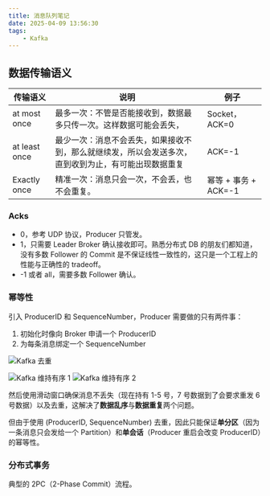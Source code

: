 ```yaml
---
title: 消息队列笔记
date: 2025-04-09 13:56:30
tags: 
    - Kafka
---
```


## 数据传输语义
| 传输语义      | 说明                                                                                                 | 例子                 |
| ------------- | ---------------------------------------------------------------------------------------------------- | -------------------- |
| at most once  | 最多一次：不管是否能接收到，数据最多只传一次。这样数据可能会丢失，                                   | Socket，ACK=0        |
| at least once | 最少一次：消息不会丢失，如果接收不到，那么就继续发，所以会发送多次，直到收到为止，有可能出现数据重复 | ACK=-1               |
| Exactly once  | 精准一次：消息只会一次，不会丢，也不会重复。                                                         | 幂等 + 事务 + ACK=-1 |

### Acks
- 0，参考 UDP 协议，Producer 只管发。
- 1，只需要 Leader Broker 确认接收即可。熟悉分布式 DB 的朋友们都知道，没有多数 Follower 的 Commit 是不保证线性一致性的，这只是一个工程上的性能与正确性的 tradeoff。
- -1 或者 all，需要多数 Follower 确认。

### 幂等性
引入 ProducerID 和 SequenceNumber，Producer 需要做的只有两件事：
1. 初始化时像向 Broker 申请一个 ProducerID
2. 为每条消息绑定一个 SequenceNumber


![Kafka 去重](https://gg2002.github.io/img/message-queue-note/Kafka去重.png)

![Kafka 维持有序 1](https://gg2002.github.io/img/message-queue-note/Kafka维持有序-1.png)
![Kafka 维持有序 2](https://gg2002.github.io/img/message-queue-note/Kafka维持有序-2.png)

然后使用滑动窗口确保消息不丢失（现在持有 1-5 号，7 号数据到了会要求重发 6 号数据）以及去重，这解决了**数据乱序**与**数据重复**两个问题。

但由于使用 (ProducerID, SequenceNumber) 去重，因此只能保证**单分区**（因为一条消息只会发给一个 Partition）和**单会话**（Producer 重启会改变 ProducerID）的幂等性。

### 分布式事务
典型的 2PC（2-Phase Commit）流程。